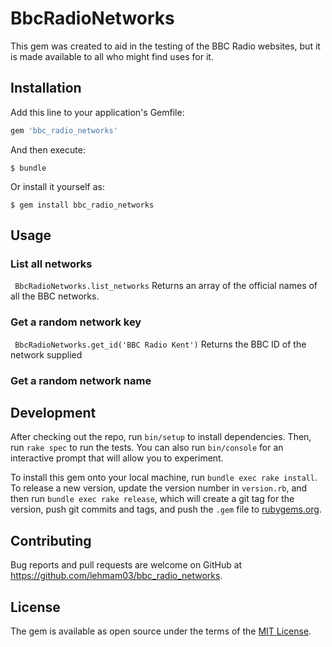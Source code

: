 # BbcRadioNetworks

This gem was created to aid in the testing of the BBC Radio websites, but it is made available to all who might find uses for it. 

## Installation

Add this line to your application's Gemfile:

```ruby
gem 'bbc_radio_networks'
```

And then execute:

    $ bundle

Or install it yourself as:

    $ gem install bbc_radio_networks

## Usage

### List all networks
``` BbcRadioNetworks.list_networks```
Returns an array of the official names of all the BBC networks.

### Get a random network key
``` BbcRadioNetworks.get_id('BBC Radio Kent')```
Returns the BBC ID of the network supplied

### Get a random network name

## Development

After checking out the repo, run `bin/setup` to install dependencies. Then, run `rake spec` to run the tests. You can also run `bin/console` for an interactive prompt that will allow you to experiment.

To install this gem onto your local machine, run `bundle exec rake install`. To release a new version, update the version number in `version.rb`, and then run `bundle exec rake release`, which will create a git tag for the version, push git commits and tags, and push the `.gem` file to [rubygems.org](https://rubygems.org).

## Contributing

Bug reports and pull requests are welcome on GitHub at https://github.com/lehmam03/bbc_radio_networks.


## License

The gem is available as open source under the terms of the [MIT License](http://opensource.org/licenses/MIT).

